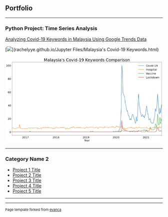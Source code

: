 ## Portfolio

---

### Python Project: Time Series Analysis

[Analyzing Covid-19 Keywords in Malaysia Using Google Trends Data](/sample_page)


[![](https://img.shields.io/badge/Jupyter-Open%20Notebook-FFA500?logo=Jupyter)](rachelyye.github.io/Jupyter Files/Malaysia's Covid-19 Keywords.html)


<img src="images/Malaysia's Covid-19 Keywords.png"/>

---


### Category Name 2

- [Project 1 Title](http://example.com/)
- [Project 2 Title](http://example.com/)
- [Project 3 Title](http://example.com/)
- [Project 4 Title](http://example.com/)
- [Project 5 Title](http://example.com/)

---




---
<p style="font-size:11px">Page template forked from <a href="https://github.com/evanca/quick-portfolio">evanca</a></p>
<!-- Remove above link if you don't want to attibute -->
